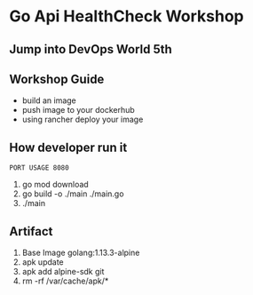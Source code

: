 # Go Api HealthCheck Workshop


Jump into DevOps World 5th
---

## Workshop Guide
- build an image
- push image to your dockerhub
- using rancher deploy your image

## How developer run it

```golang 
PORT USAGE 8080 
```

1. go mod download
2. go build -o ./main ./main.go
3. ./main 



## Artifact
1. Base Image golang:1.13.3-alpine
2. apk update
3. apk add alpine-sdk git
4. rm -rf /var/cache/apk/*